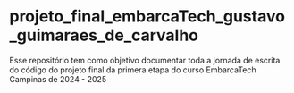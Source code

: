 # projeto_final_embarcaTech_gustavo_guimaraes_de_carvalho
 Esse repositório tem como objetivo documentar toda a jornada de escrita do código do projeto final da primera etapa do curso EmbarcaTech Campinas de 2024 - 2025
